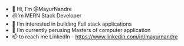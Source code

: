 - 👋 Hi, I’m @MayurNandre
- ✌️I'm MERN Stack Developer
- 👀 I’m interested in building Full stack applications
- 🌱 I’m currently perusing Masters of computer application
- 📫 to reach me LinkedIn - https://www.linkedin.com/in/mayurnandre

<!---
MayurNandre/MayurNandre is a ✨ special ✨ repository because its `README.md` (this file) appears on your GitHub profile.
You can click the Preview link to take a look at your changes.
--->
